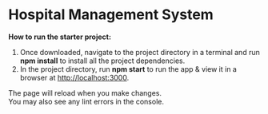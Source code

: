 # Hospital Management System

**How to run the starter project:**

1. Once downloaded, navigate to the project directory in a terminal and run **npm install** to install all the project dependencies.
2. In the project directory, run **npm start** to run the app & view it in a browser at [http://localhost:3000](http://localhost:3000).

The page will reload when you make changes.\
You may also see any lint errors in the console.

